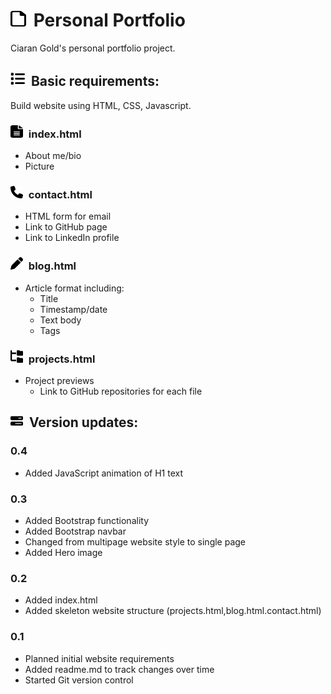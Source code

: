 # <img src="images/file-regular.svg" width="25" height="25" style="margin-right: 5px;">  Personal Portfolio

Ciaran Gold's personal portfolio project.

## <img src="images/list-solid.svg" width="23" height="23" style="margin-right: 5px;"> Basic requirements:

Build website using HTML, CSS, Javascript.

### <img src="images/file-lines-solid.svg" width="20" height="20" style="margin-right: 5px;"> index.html
        
- About me/bio
- Picture

### <img src="images/phone-solid.svg" width="20" height="20" style="margin-right: 5px;">  contact.html
- HTML form for email 
- Link to GitHub page
- Link to LinkedIn profile

### <img src="images/pen-solid.svg" width="20" height="20" style="margin-right: 5px;"> blog.html
- Article format including:
    - Title
    - Timestamp/date
    - Text body
    - Tags
    
### <img src="images/folder-tree-solid.svg" width="20" height="20" style="margin-right: 5px;"> projects.html
- Project previews
    - Link to GitHub repositories for each file
        
## <img src="images/bars-progress-solid.svg" width="20" height="20" style="margin-right: 5px;"> Version updates:

### 0.4

- Added JavaScript animation of H1 text

### 0.3

- Added Bootstrap functionality
- Added Bootstrap navbar
- Changed from multipage website style to single page
- Added Hero image

### 0.2

- Added index.html
- Added skeleton website structure (projects.html,blog.html.contact.html)

### 0.1

- Planned initial website requirements
- Added readme.md to track changes over time
- Started Git version control



